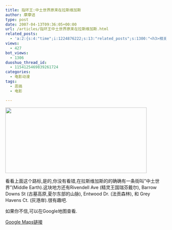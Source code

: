 ```yaml
---
title: 指环王:中土世界原来在拉斯维加斯
author: 摩摩诘
type: post
date: 2007-04-13T09:36:05+00:00
url: /articles/指环王中土世界原来在拉斯维加斯.html
related_posts:
  - 'a:2:{s:4:"time";i:1224876222;s:13:"related_posts";s:1300:"<h3>相关日志</h3><ul class="related_post"><li><a href="http://www.digglife.cn/articles/100-push-ups-6-weeks.html" title="6周内让你能连续做满100个俯卧撑">6周内让你能连续做满100个俯卧撑</a></li><li><a href="http://www.digglife.cn/articles/edit-any-webpage.html" title="想改就改:在浏览器中任意编辑网页">想改就改:在浏览器中任意编辑网页</a></li><li><a href="http://www.digglife.cn/articles/horikitamaki.html" title="堀北真希出演「雷顿教授与恶魔之箱」配音">堀北真希出演「雷顿教授与恶魔之箱」配音</a></li><li><a href="http://www.digglife.cn/articles/virus-equals-windows-to-apple.html" title="Virus=Windows,苹果官网对Windows的恶搞">Virus=Windows,苹果官网对Windows的恶搞</a></li><li><a href="http://www.digglife.cn/articles/amateur-translators-use-google-please.html" title="业余电影翻译们,请你们多使用Google!">业余电影翻译们,请你们多使用Google!</a></li><li><a href="http://www.digglife.cn/articles/google-in-bourne-ultimatum.html" title="《谍影重重 3》里的Google">《谍影重重 3》里的Google</a></li><li><a href="http://www.digglife.cn/articles/real-transformers.html" title="酷:真实世界的变形金刚">酷:真实世界的变形金刚</a></li></ul>";}'
views:
  - 427
bot_views:
  - 1306
duoshuo_thread_id:
  - 1154125469839261724
categories:
  - 电影动漫
tags:
  - 恶搞
  - 电影

---
```

<a href="https://www.digglife.net/wp-content/uploads/3/379/2007/04/WindowsLiveWriter/69eeee1e6f02_F71B/middleearth3.jpg" atomicselection="true"><img style="border-top-width: 0px; border-left-width: 0px; border-bottom-width: 0px; border-right-width: 0px" height="205" src="http://digglife.qiniudn.com/wp-content/uploads/3/379/2007/04/WindowsLiveWriter/69eeee1e6f02_F71B/middleearth_thumb1.jpg" width="440" border="0" /></a> 

看看上面这个路标,是的,你没有看错,在拉斯维加斯的的确确有一条街叫&#8221;中土世界&#8221;(Middle Earth).这块地方还有Rivendell Ave (精灵王国瑞芬戴尔), Barrow Downs St (古墓高原,夏尔东部的山脉), Entwood Dr. (法贡森林),&nbsp;和 Grey Havens Ct. (灰港岸).很有趣吧.

如果你不信,可以在Google地图查看.

[Google Maps链接][1]

 [1]: http://www.google.com/maps?f=q&hl=en&q=Middle+Earth+St,+Las+Vegas,+Nevada+89135&sll=36.140353,-115.326297&sspn=0.00811,0.014462&layer=&ie=UTF8&z=16&ll=36.140093,-115.326641&spn=0.00811,0.014462&om=1&iwloc=addr